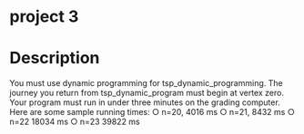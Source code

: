 # project 3

# Description
You must use dynamic programming for tsp_dynamic_programming.
The journey you return from tsp_dynamic_program must begin at vertex zero.
Your program must run in under three minutes on the grading computer.
Here are some sample running times:
○ n=20, 4016 ms
○ n=21, 8432 ms
○ n=22 18034 ms
○ n=23 39822 ms

